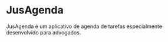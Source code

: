 # JusAgenda
JusAgenda é um aplicativo de agenda de tarefas especialmente desenvolvido para advogados.
